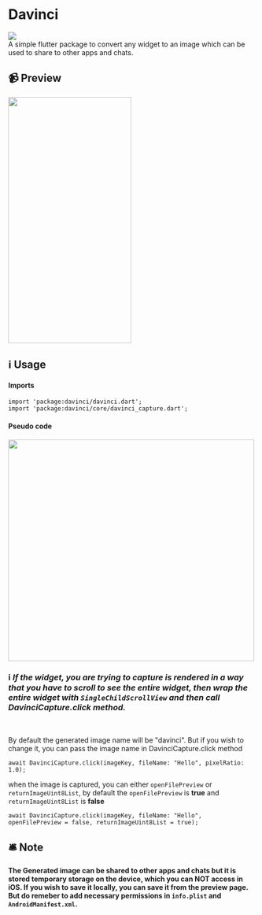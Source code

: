 # Davinci
<img src ="https://i.ibb.co/wJMkxM5/Oakbridge-Middle-School.png">
<br>
A simple flutter package to convert any widget to an image which can be used to share to other apps and chats.


## 📹 Preview
<img src ="https://i.ibb.co/8bt4H43/ezgif-com-gif-maker.gif" width="250" height="500">

## ℹ️ Usage
#### Imports
```
import 'package:davinci/davinci.dart';
import 'package:davinci/core/davinci_capture.dart';
```

#### Pseudo code
<img src ="https://i.ibb.co/tCgQpM3/carbon-1.png" width="500" height="450">

 ### ℹ️  <i>If the widget, you are trying to capture is rendered in a way that you have to scroll to see the entire widget, then wrap the entire widget with `SingleChildScrollView` and then call DavinciCapture.click method.</i>
<br>

By default the generated image name will be "davinci". But if you wish to change it, you can pass the image name in  DavinciCapture.click method
```
await DavinciCapture.click(imageKey, fileName: "Hello", pixelRatio: 1.0);
```

when the image is captured, you can either `openFilePreview` or `returnImageUint8List`, by default the `openFilePreview` is **true** and `returnImageUint8List` is **false**

```
await DavinciCapture.click(imageKey, fileName: "Hello", openFilePreview = false, returnImageUint8List = true);
```

## 🛎️ Note
<B>The Generated image can be shared to other apps and chats but it is stored temporary storage on the device, which you can NOT access in iOS. If you wish to save it locally, you can save it from the preview page. But do remeber to add necessary permissions in `info.plist` and `AndroidManifest.xml`. </B>

